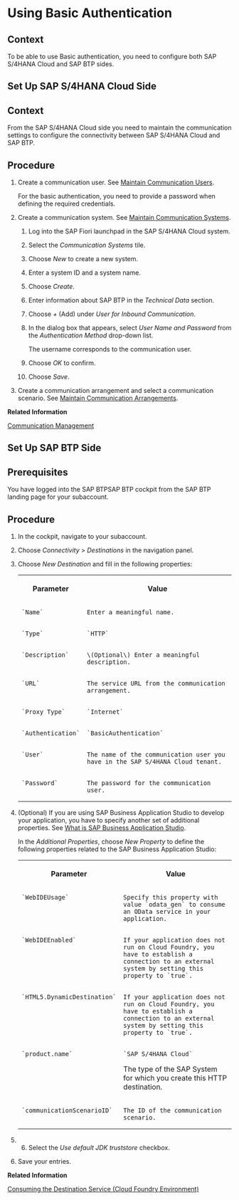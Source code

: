 <!-- loioc573bafd1f2c4282b26966647e46f309 -->

# Using Basic Authentication



## Context

To be able to use Basic authentication, you need to configure both SAP S/4HANA Cloud and SAP BTP sides.

 <a name="loio9d6c6593bd504912a21b6d0ab688ee40"/>

<!-- loio9d6c6593bd504912a21b6d0ab688ee40 -->

## Set Up SAP S/4HANA Cloud Side



<a name="loio9d6c6593bd504912a21b6d0ab688ee40__context_atn_wrs_scb"/>

## Context

From the SAP S/4HANA Cloud side you need to maintain the communication settings to configure the connectivity between SAP S/4HANA Cloud and SAP BTP.



<a name="loio9d6c6593bd504912a21b6d0ab688ee40__steps_syw_jjr_b2b"/>

## Procedure

1.  Create a communication user. See [Maintain Communication Users](https://help.sap.com/docs/SAP_S4HANA_CLOUD/55a7cb346519450cb9e6d21c1ecd6ec1/eef80dda3867461c92ac1273689ed36f.html).

    For the basic authentication, you need to provide a password when defining the required credentials.

2.  Create a communication system. See [Maintain Communication Systems](https://help.sap.com/docs/SAP_S4HANA_CLOUD/55a7cb346519450cb9e6d21c1ecd6ec1/15663c157670410ca366623dff329396.html).

    1.  Log into the SAP Fiori launchpad in the SAP S/4HANA Cloud system.

    2.  Select the *Communication Systems* tile.

    3.  Choose *New* to create a new system.

    4.  Enter a system ID and a system name.

    5.  Choose *Create*.

    6.  Enter information about SAP BTP in the *Technical Data* section.

    7.  Choose *\+* \(Add\) under *User for Inbound Communication*.

    8.  In the dialog box that appears, select *User Name and Password* from the *Authentication Method* drop-down list.

        The username corresponds to the communication user.

    9.  Choose *OK* to confirm.

    10. Choose *Save*.


3.  Create a communication arrangement and select a communication scenario. See [Maintain Communication Arrangements](https://help.sap.com/docs/SAP_S4HANA_CLOUD/55a7cb346519450cb9e6d21c1ecd6ec1/fab3fd449cf74c6384622b98831e989e.html).


**Related Information**  


[Communication Management](https://help.sap.com/docs/SAP_S4HANA_CLOUD/55a7cb346519450cb9e6d21c1ecd6ec1/2e84a10c430645a88bdbfaaa23ac9ff7.html)

 <a name="loio213518e3fc7e487f9a6ff6a7cc072f76"/>

<!-- loio213518e3fc7e487f9a6ff6a7cc072f76 -->

## Set Up SAP BTP Side



<a name="loio213518e3fc7e487f9a6ff6a7cc072f76__prereq_yhj_m5w_3bb"/>

## Prerequisites

You have logged into the SAP BTPSAP BTP cockpit from the SAP BTP landing page for your subaccount.



<a name="loio213518e3fc7e487f9a6ff6a7cc072f76__steps_vhq_fww_3bb"/>

## Procedure

1.  In the cockpit, navigate to your subaccount.

2.  Choose *Connectivity* \> *Destinations* in the navigation panel.

3.  Choose *New Destination* and fill in the following properties:


    <table>
    <tr>
    <th valign="top">

    Parameter


    
    </th>
    <th valign="top">

    Value


    
    </th>
    </tr>
    <tr>
    <td valign="top">
    
        `Name`


    
    </td>
    <td valign="top">
    
        Enter a meaningful name.


    
    </td>
    </tr>
    <tr>
    <td valign="top">
    
        `Type`


    
    </td>
    <td valign="top">
    
        `HTTP`


    
    </td>
    </tr>
    <tr>
    <td valign="top">
    
        `Description`


    
    </td>
    <td valign="top">
    
        \(Optional\) Enter a meaningful description.


    
    </td>
    </tr>
    <tr>
    <td valign="top">
    
        `URL`


    
    </td>
    <td valign="top">
    
        The service URL from the communication arrangement.


    
    </td>
    </tr>
    <tr>
    <td valign="top">
    
        `Proxy Type`


    
    </td>
    <td valign="top">
    
        `Internet`


    
    </td>
    </tr>
    <tr>
    <td valign="top">
    
        `Authentication`


    
    </td>
    <td valign="top">
    
        `BasicAuthentication`


    
    </td>
    </tr>
    <tr>
    <td valign="top">
    
        `User`


    
    </td>
    <td valign="top">
    
        The name of the communication user you have in the SAP S/4HANA Cloud tenant.


    
    </td>
    </tr>
    <tr>
    <td valign="top">
    
        `Password`


    
    </td>
    <td valign="top">
    
        The password for the communication user.


    
    </td>
    </tr>
    </table>
    
4.  \(Optional\) If you are using SAP Business Application Studio to develop your application, you have to specify another set of additional properties. See [What is SAP Business Application Studio](https://help.sap.com/products/SAP%20Business%20Application%20Studio/9d1db9835307451daa8c930fbd9ab264/8f46c6e6f86641cc900871c903761fd4.html?version=Cloud).

    In the *Additional Properties*, choose *New Property* to define the following properties related to the SAP Business Application Studio:


    <table>
    <tr>
    <th valign="top">

    Parameter


    
    </th>
    <th valign="top">

    Value


    
    </th>
    </tr>
    <tr>
    <td valign="top">
    
        `WebIDEUsage`


    
    </td>
    <td valign="top">
    
        Specify this property with value `odata_gen` to consume an OData service in your application.


    
    </td>
    </tr>
    <tr>
    <td valign="top">
    
        `WebIDEEnabled`


    
    </td>
    <td valign="top">
    
        If your application does not run on Cloud Foundry, you have to establish a connection to an external system by setting this property to `true`.


    
    </td>
    </tr>
    <tr>
    <td valign="top">
    
        `HTML5.DynamicDestination`


    
    </td>
    <td valign="top">
    
        If your application does not run on Cloud Foundry, you have to establish a connection to an external system by setting this property to `true`.


    
    </td>
    </tr>
    <tr>
    <td valign="top">
    
        `product.name`


    
    </td>
    <td valign="top">
    
        `SAP S/4HANA Cloud`

    The type of the SAP System for which you create this HTTP destination.


    
    </td>
    </tr>
    <tr>
    <td valign="top">
    
        `communicationScenarioID`


    
    </td>
    <td valign="top">
    
        The ID of the communication scenario.


    
    </td>
    </tr>
    </table>
    
5.  6.  Select the *Use default JDK truststore* checkbox.

7.  Save your entries.


**Related Information**  


[Consuming the Destination Service \(Cloud Foundry Environment\)](https://help.sap.com/viewer/cca91383641e40ffbe03bdc78f00f681/Cloud/en-US/7e306250e08340f89d6c103e28840f30.html?q=destination%20service)

